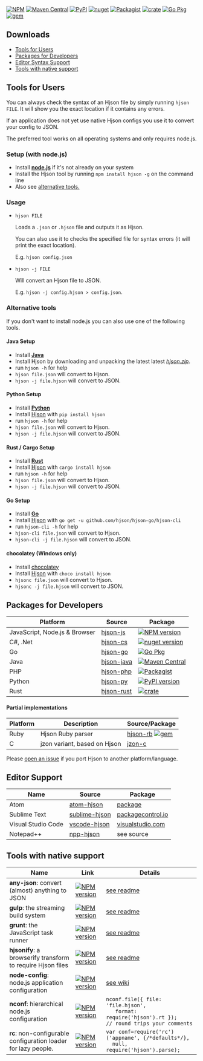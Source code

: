 [![NPM](https://img.shields.io/npm/v/hjson.svg?style=flat-square)](http://www.npmjs.com/package/hjson) [![Maven Central](https://img.shields.io/maven-central/v/org.hjson/hjson.svg?style=flat-square)](http://search.maven.org/#search&#124;ga&#124;1&#124;g%3A%22org.hjson%22%20a%3A%22hjson%22) [![PyPI](https://img.shields.io/pypi/v/hjson.svg?style=flat-square)](https://pypi.python.org/pypi/hjson) [![nuget](https://img.shields.io/nuget/v/Hjson.svg?style=flat-square)](https://www.nuget.org/packages/Hjson/) [![Packagist](https://img.shields.io/packagist/v/laktak/hjson.svg?style=flat-square)](https://packagist.org/packages/laktak/hjson) [![crate](https://img.shields.io/crates/v/serde-hjson.svg?style=flat-square)](https://crates.io/crates/serde-hjson) [![Go Pkg](https://img.shields.io/github/release/hjson/hjson-go.svg?style=flat-square&label=go-pkg)](https://github.com/hjson/hjson-go/releases) [![gem](https://img.shields.io/gem/v/hjson.svg?style=flat-square)](https://rubygems.org/gems/hjson)

## Downloads

- [Tools for Users](#users)
- [Packages for Developers](#dev)
- [Editor Syntax Support](#ed)
- [Tools with native support](#native)

## <a id="users"></a> Tools for Users

You can always check the syntax of an Hjson file by simply running `hjson FILE`. It will show you the exact location if it contains any errors.

If an application does not yet use native Hjson configs you use it to convert your config to JSON.

The preferred tool works on all operating systems and only requires node.js.

### Setup (with node.js)

- Install [**node.js**](http://nodejs.org/) if it's not already on your system
- Install the Hjson tool by running `npm install hjson -g` on the command line
- Also see [alternative tools.](#alternative-tools)

### Usage

- `hjson FILE`

  Loads a `.json` or `.hjson` file and outputs it as Hjson.

  You can also use it to checks the specified file for syntax errors (it will print the exact location).

  E.g. `hjson config.json`

- `hjson -j FILE`

  Will convert an Hjson file to JSON.

  E.g. `hjson -j config.hjson > config.json`.

### Alternative tools

If you don't want to install node.js you can also use one of the following tools.

#### Java Setup

- Install [**Java**](https://java.com/)
- Install Hjson by downloading and unpacking the latest latest [*hjson.zip*](https://github.com/hjson/hjson-java/releases).
- run `hjson -h` for help
- `hjson file.json` will convert to Hjson.
- `hjson -j file.hjson` will convert to JSON.

#### Python Setup

- Install [**Python**](https://www.python.org/)
- Install [Hjson](https://pypi.python.org/pypi/hjson) with `pip install hjson`
- run `hjson -h` for help
- `hjson file.json` will convert to Hjson.
- `hjson -j file.hjson` will convert to JSON.

#### Rust / Cargo Setup

- Install [**Rust**](http://rust-lang.org/)
- Install [Hjson](https://crates.io/crates/hjson) with `cargo install hjson`
- run `hjson -h` for help
- `hjson file.json` will convert to Hjson.
- `hjson -j file.hjson` will convert to JSON.

#### Go Setup

- Install [**Go**](http://golang.org/doc/install.html)
- Install [Hjson](https://github.com/hjson/hjson-go) with `go get -u github.com/hjson/hjson-go/hjson-cli`
- run `hjson-cli -h` for help
- `hjson-cli file.json` will convert to Hjson.
- `hjson-cli -j file.hjson` will convert to JSON.

#### chocolatey (Windows only)

- Install [chocolatey](https://chocolatey.org)
- Install [Hjson](https://chocolatey.org/packages/hjson) with `choco install hjson`
- `hjsonc file.json` will convert to Hjson.
- `hjsonc -j file.hjson` will convert to JSON.

## <a id="dev"></a> Packages for Developers

Platform | Source | Package
-------- | ------ | -------
JavaScript, Node.js & Browser | [hjson-js](https://github.com/hjson/hjson-js) | [![NPM version](https://img.shields.io/npm/v/hjson.svg?style=flat-square)](http://www.npmjs.com/package/hjson)
C#, .Net | [hjson-cs](https://github.com/hjson/hjson-cs) | [![nuget version](https://img.shields.io/nuget/v/Hjson.svg?style=flat-square)](https://www.nuget.org/packages/Hjson/)
Go       | [hjson-go](https://github.com/hjson/hjson-go) | [![Go Pkg](https://img.shields.io/github/release/hjson/hjson-go.svg?style=flat-square&label=go-pkg)](https://github.com/hjson/hjson-go/releases)
Java     | [hjson-java](https://github.com/hjson/hjson-java) | [![Maven Central](https://img.shields.io/maven-central/v/org.hjson/hjson.svg?style=flat-square)](http://search.maven.org/#search&#124;ga&#124;1&#124;g%3A%22org.hjson%22%20a%3A%22hjson%22)
PHP      | [hjson-php](https://github.com/hjson/hjson-php) | [![Packagist](https://img.shields.io/packagist/v/laktak/hjson.svg?style=flat-square)](https://packagist.org/packages/laktak/hjson)
Python   | [hjson-py](https://github.com/hjson/hjson-py) | [![PyPI version](https://img.shields.io/pypi/v/hjson.svg?style=flat-square)](https://pypi.python.org/pypi/hjson)
Rust     | [hjson-rust](https://github.com/hjson/hjson-rust) | [![crate](https://img.shields.io/crates/v/serde-hjson.svg?style=flat-square)](https://crates.io/crates/serde-hjson)

#### Partial implementations

Platform | Description | Source/Package
-------- | ----------- | --------------
Ruby     | Hjson Ruby parser | [hjson-rb](https://github.com/hjson/hjson-rb) [![gem](https://img.shields.io/gem/v/hjson.svg?style=flat-square)](https://rubygems.org/gems/hjson)
C        | jzon variant, based on Hjson | [jzon-c](https://github.com/KarlZylinski/jzon-c)

Please [open an issue](https://github.com/hjson/hjson/issues) if you port Hjson to another platform/language.

## <a id="ed"></a> Editor Support

Name               | Source                                                    | Package
------------------ | --------------------------------------------------------- | -------
Atom               | [atom-hjson](https://github.com/hjson/atom-hjson)         | [package](https://atom.io/packages/language-hjson)
Sublime Text       | [sublime-hjson](https://github.com/hjson/sublime-hjson)   | [packagecontrol.io](https://packagecontrol.io/packages/Hjson)
Visual Studio Code | [vscode-hjson](https://github.com/hjson/vscode-hjson)     | [visualstudio.com]( https://marketplace.visualstudio.com/items?itemName=laktak.hjson)
Notepad++          | [npp-hjson](https://github.com/laktak/npp-hjson)          | see source

## <a id="native"></a> Tools with native support

Name     | Link | Details
-------- | ---- | -------
**any-json**: convert (almost) anything to JSON | [![NPM version](https://img.shields.io/npm/v/any-json.svg?style=flat-square)](http://www.npmjs.com/package/any-json) | [see readme](https://github.com/laktak/any-json#usage)
**gulp**: the streaming build system | [![NPM version](https://img.shields.io/npm/v/gulp-hjson.svg?style=flat-square)](http://www.npmjs.com/package/gulp-hjson) | [see readme](https://github.com/hjson/gulp-hjson#usage)
**grunt**: the JavaScript task runner | [![NPM version](https://img.shields.io/npm/v/grunt-hjson.svg?style=flat-square)](http://www.npmjs.com/package/grunt-hjson) | [see readme](https://github.com/hjson/grunt-hjson#usage)
**hjsonify**: a browserify transform to require Hjson files | [![NPM version](https://img.shields.io/npm/v/hjsonify.svg?style=flat-square)](http://www.npmjs.com/package/hjsonify) | [see readme](https://github.com/dannyfritz/hjsonify#usage)
**node-config**: node.js application configuration | [![NPM version](https://img.shields.io/npm/v/config.svg?style=flat-square)](http://www.npmjs.com/package/config) | [see wiki](https://github.com/lorenwest/node-config/wiki/Configuration-Files#human-json---hjson)
**nconf**: hierarchical node.js configuration | [![NPM version](https://img.shields.io/npm/v/nconf.svg?style=flat-square)](http://www.npmjs.com/package/nconf) | `nconf.file({ file: 'file.hjson',`<br>`   format: require('hjson').rt });`<br>`// round trips your comments`
**rc**: non-configurable configuration loader for lazy people. | [![NPM version](https://img.shields.io/npm/v/rc.svg?style=flat-square)](http://www.npmjs.com/package/rc) | `var conf=require('rc')('appname', {/*defaults*/},`<br>`  null, require('hjson').parse);`
